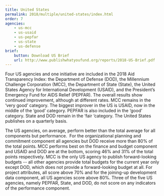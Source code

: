 ```yaml
---
title: United States
permalink: 2018/multiple/united-states/index.html
order: 7
agencies:
    - us-mcc
    - us-usaid
    - us-pepfar
    - us-state
    - us-defense
brief:
    button: Download US Brief
    url: http://www.publishwhatyoufund.org/reports/2018-US-Brief.pdf
---
```


Four US agencies and one initiative are included in the 2018 Aid Transparency Index: the Department of Defense (DOD), the Millennium Challenge Corporation (MCC), the Department of State (State), the United States Agency for International Development (USAID), and the President’s Emergency Fund for AIDS Relief (PEPFAR). The overall results show continued improvement, although at different rates. MCC remains in the ‘very good’ category. The biggest improver in the US is USAID, now in the middle of the ‘good’ category. PEPFAR is also included in the ‘good’ category. State and DOD remain in the ‘fair ‘category. The United States publishes on a quarterly basis.

The US agencies, on average, perform better than the total average for all components but performance.  For the organizational planning and commitment component all agencies but DOD receive more than 80% of the total points. MCC performs best on the finance and budget component and USAID and DOD are at the bottom, scoring 46% and 31% of the total points respectively. MCC is the only US agency to publish forward-looking budgets -- all other agencies provide total budgets for the current year only except DOD, which does not provide a forward-looking budget at all. For project attributes, all score above 70% and for the joining-up development data component, all US agencies score above 80%. Three of the five US agencies, namely PEPFAR, State, and DOD, do not score on any indicators of the performance component.
